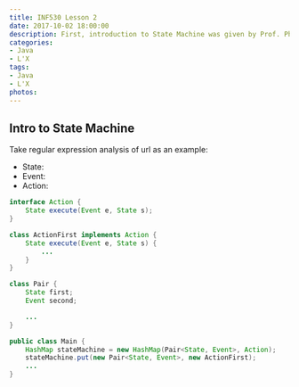```yaml
---
title: INF530 Lesson 2
date: 2017-10-02 18:00:00 
description: First, introduction to State Machine was given by Prof. Philippe Chassignet. Then, the corresponding data structures like Map, HashMap, Linked HashMap, are introduced.
categories: 
- Java 
- L'X 
tags: 
- Java 
- L'X 
photos: 
---
```


## Intro to State Machine

Take regular expression analysis of url as an example:

- State:
- Event:
- Action:

```java
interface Action {
    State execute(Event e, State s);
}

class ActionFirst implements Action {
    State execute(Event e, State s) {
        ...
    }
}

class Pair {
    State first;
    Event second;

    ...
}

public class Main {
    HashMap stateMachine = new HashMap(Pair<State, Event>, Action);
    stateMachine.put(new Pair<State, Event>, new ActionFirst);
    ...
}
```

